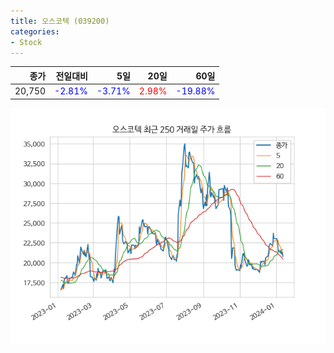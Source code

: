 ```yaml
---
title: 오스코텍 (039200)
categories:
- Stock
---
```


|종가|전일대비|5일|20일|60일|
|---:|-------:|--:|---:|---:|
|20,750|<span style="color: blue">-2.81%</span>|<span style="color: blue">-3.71%</span>|<span style="color: red">2.98%</span>|<span style="color: blue">-19.88%</span>|


<!-- more -->

![039200](/assets/images/stock/039200.png)